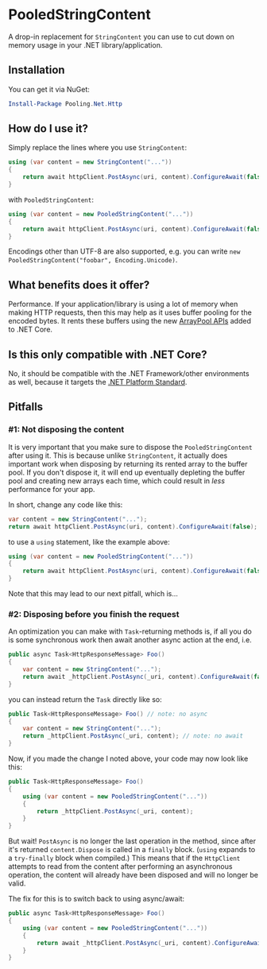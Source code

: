 # PooledStringContent

A drop-in replacement for `StringContent` you can use to cut down on memory usage in your .NET library/application.

## Installation

You can get it via NuGet:

```powershell
Install-Package Pooling.Net.Http
```

## How do I use it?

Simply replace the lines where you use `StringContent`:

```cs
using (var content = new StringContent("..."))
{
    return await httpClient.PostAsync(uri, content).ConfigureAwait(false);
}
```

with `PooledStringContent`:

```cs
using (var content = new PooledStringContent("..."))
{
    return await httpClient.PostAsync(uri, content).ConfigureAwait(false);
}
```

Encodings other than UTF-8 are also supported, e.g. you can write `new PooledStringContent("foobar", Encoding.Unicode)`.

## What benefits does it offer?

Performance. If your application/library is using a lot of memory when making HTTP requests, then this may help as it uses buffer pooling for the encoded bytes. It rents these buffers using the new [ArrayPool APIs](https://github.com/dotnet/corefx/blob/master/src/System.Buffers/src/System/Buffers/ArrayPool.cs) added to .NET Core.

## Is this only compatible with .NET Core?

No, it should be compatible with the .NET Framework/other environments as well, because it targets the [.NET Platform Standard](https://github.com/dotnet/corefx/blob/master/Documentation/architecture/net-platform-standard.md).

## Pitfalls

### #1: Not disposing the content #

It is very important that you make sure to dispose the `PooledStringContent` after using it. This is because unlike `StringContent`, it actually does important work when disposing by returning its rented array to the buffer pool. If you don't dispose it, it will end up eventually depleting the buffer pool and creating new arrays each time, which could result in *less* performance for your app.

In short, change any code like this:

```cs
var content = new StringContent("...");
return await httpClient.PostAsync(uri, content).ConfigureAwait(false);
```

to use a `using` statement, like the example above:

```cs
using (var content = new PooledStringContent("..."))
{
    return await httpClient.PostAsync(uri, content).ConfigureAwait(false);
}
```

Note that this may lead to our next pitfall, which is...

### #2: Disposing before you finish the request #

An optimization you can make with `Task`-returning methods is, if all you do is some synchronous work then await another async action at the end, i.e.

```cs
public async Task<HttpResponseMessage> Foo()
{
    var content = new StringContent("...");
    return await _httpClient.PostAsync(_uri, content).ConfigureAwait(false);
}
```

you can instead return the `Task` directly like so:

```cs
public Task<HttpResponseMessage> Foo() // note: no async
{
    var content = new StringContent("...");
    return _httpClient.PostAsync(_uri, content); // note: no await
}
```

Now, if you made the change I noted above, your code may now look like this:

```cs
public Task<HttpResponseMessage> Foo()
{
    using (var content = new PooledStringContent("..."))
    {
        return _httpClient.PostAsync(_uri, content);
    }
}
```

But wait! `PostAsync` is no longer the last operation in the method, since after it's returned `content.Dispose` is called in a `finally` block. (`using` expands to a `try-finally` block when compiled.) This means that if the `HttpClient` attempts to read from the content after performing an asynchronous operation, the content will already have been disposed and will no longer be valid.

The fix for this is to switch back to using async/await:

```cs
public async Task<HttpResponseMessage> Foo()
{
    using (var content = new PooledStringContent("..."))
    {
        return await _httpClient.PostAsync(_uri, content).ConfigureAwait(false);
    }
}
```
